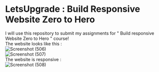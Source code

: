 # LetsUpgrade : Build Responsive Website Zero to Hero
I will use this repository to submit my assignments for " Build responsive Website Zero to Hero " course!<Br>
The website looks like this : <br>
![Screenshot (506)](https://user-images.githubusercontent.com/71587540/135328363-f78b003f-4068-4fe2-ac8b-10b6c5bf26cd.png)<br>
![Screenshot (507)](https://user-images.githubusercontent.com/71587540/135328367-9d769ea4-2733-49c7-8df1-d50cffd0926a.png)<br>
The website is responsive :<br>
![Screenshot (508)](https://user-images.githubusercontent.com/71587540/135328452-28830535-8e55-4a0f-beb7-b446297938ec.png)
